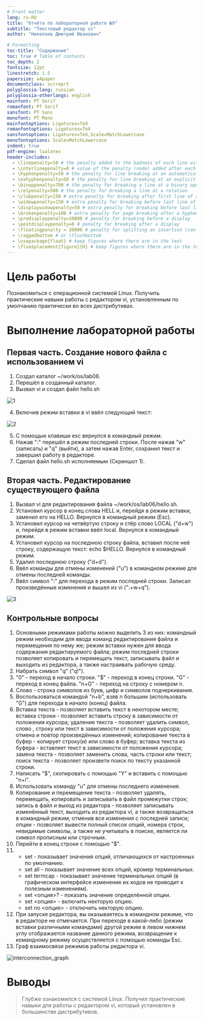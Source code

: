 ```yaml
---
# Front matter
lang: ru-RU
title: "Отчёта по лабораторной работе №9"
subtitle: "Текстовый редактор vi"
author: "Николаев Дмитрий Иванович"

# Formatting
toc-title: "Содержание"
toc: true # Table of contents
toc_depth: 2
fontsize: 12pt
linestretch: 1.5
papersize: a4paper
documentclass: scrreprt
polyglossia-lang: russian
polyglossia-otherlangs: english
mainfont: PT Serif
romanfont: PT Serif
sansfont: PT Sans
monofont: PT Mono
mainfontoptions: Ligatures=TeX
romanfontoptions: Ligatures=TeX
sansfontoptions: Ligatures=TeX,Scale=MatchLowercase
monofontoptions: Scale=MatchLowercase
indent: true
pdf-engine: lualatex
header-includes:
  - \linepenalty=10 # the penalty added to the badness of each line within a paragraph (no associated penalty node) Increasing the value makes tex try to have fewer lines in the paragraph.
  - \interlinepenalty=0 # value of the penalty (node) added after each line of a paragraph.
  - \hyphenpenalty=50 # the penalty for line breaking at an automatically inserted hyphen
  - \exhyphenpenalty=50 # the penalty for line breaking at an explicit hyphen
  - \binoppenalty=700 # the penalty for breaking a line at a binary operator
  - \relpenalty=500 # the penalty for breaking a line at a relation
  - \clubpenalty=150 # extra penalty for breaking after first line of a paragraph
  - \widowpenalty=150 # extra penalty for breaking before last line of a paragraph
  - \displaywidowpenalty=50 # extra penalty for breaking before last line before a display math
  - \brokenpenalty=100 # extra penalty for page breaking after a hyphenated line
  - \predisplaypenalty=10000 # penalty for breaking before a display
  - \postdisplaypenalty=0 # penalty for breaking after a display
  - \floatingpenalty = 20000 # penalty for splitting an insertion (can only be split footnote in standard LaTeX)
  - \raggedbottom # or \flushbottom
  - \usepackage{float} # keep figures where there are in the text
  - \floatplacement{figure}{H} # keep figures where there are in the text
---
```


# Цель работы

Познакомиться с операционной системой Linux. Получить практические навыки работы с редактором vi, установленным по умолчанию практически во всех дистрибутивах.

# Выполнение лабораторной работы

## Первая часть. Создание нового файла с использованием vi

1) Создал каталог ~/work/os/lab06.
2) Перешёл в созданный каталог.
3) Вызвал vi и создал файл hello.sh

![1](image/1.png)

4) Включив режим вставки в vi ввёл следующий текст:

![2](image/2.png)

5) С помощью клавиши esc вернулся в командный режим.
6) Нажав ":" перешёл в режим последней строки. После нажав "w" (записать) и "q" (выйти), а затем нажав Enter, сохранил текст и завершил работу в редакторе.
7) Сделал файл hello.sh исполняемым (Скриншот 1).

## Вторая часть. Редактирование существующего файла

1) Вызвал vi для редактирования файла ~/work/os/lab06/hello.sh.
2) Установил курсор в конец слова HELL и, перейдя в режим вставки, заменил его на HELLO. Вернулся в командный режим (Esc).
3) Установил курсор на четвёртую строку и стёр слово LOCAL ("d+w") и, перейдя в режим вставки ввёл local. Вернулся в командный режим.
4) Установил курсор на последнюю строку файла, вставил после неё строку, содержащую текст: echo $HELLO. Вернулся в командный режим.
5) Удалил последнюю строку ("d+d").
6) Ввёл команды для отмены изменений ("u") в командном режиме для отмены последней команды.
7) Ввёл символ ":" для перехода в режим последней строки. Записал произведённые изменения и вышел из vi (":+w+q").

![3](image/3.png)

## Контрольные вопросы

1. Основными режимами работы можно выделить 3 из них: командный режим необходим для ввода команд редактирования файла и перемещения по нему же; режим вставки нужен для ввода содержания редактируемого файла; режим последней строки позволяет копировать и перемещать текст, записывать файл и выходить из редактора, а также настраивать рабочую среду.
2. Набрать символ "q" ("q!").
3. "0" - переход в начало строки. "$" - переход в конец строки. "G" - переход в конец файла. "n+G" - переход на строку с номером n.
4. Слово - строка символов из букв, цифр и символов подчеркивания.
5. Воспользоваться командой "n+b", взяв n большим (использовать "G") для перехода в начало (конец) файла.
6. Вставка текста - позволяет вставить текст в некотором месте; вставка строки - позволяет вставить строку в зависимости от положения курсора; удаление текста - позволяет удалить символ, слово , строку или текст в зависимости от положения курсора; отмена и повтор произведённых изменений; копирование текста в буфер - копирует строку(и) или слово в буфер; вставка текста из буфера - вставляет текст в зависимости от положения курсора; замена текста - позволяет заменить слова, часть строки или текст; поиск текста - позволяет произвети поиск по тексту указанной строки.
7. Написать "$", скопировать с помощью "Y" и вставить с помощью "n+i".
8. Использовать команду "u" для отмены последнего изменения.
9. Копирование и перемещение текста - позволяет удалять, перемещать, копировать и записывать в файл промежутки строк; запись в файл и выход из редактора - позволяет записывать изменённый текст, выходить из редактора vi, а также возвращаться в командный режим, отменив все изменения с последней записи; опции - позволяет вывести полный список опций, номера строк, невидимые символы, а также не учитывать в поиске, является ли символ прописным или строчным.
10. Перейти в конец строки с помощью "$".
11. 
    - set - показывает значения опций, отличающихся от настроенных по умолчанию.
    - set all - показывает значение всех опций, кромер терминальных.
    - set termcap - показывает значение терминальных опций (в графическом интерфейсе изменение их кодов не приводит к полезным изменениям).
    - set <опция>? - показать значение определённой опции.
    - set <опция> - включить некторую опцию.
    - set no <опция> - отключить некторую опцию.
12. При запуске редактора, вы оказываетесь в командном режиме, что в редакторе не отмечается. При переходе в какой-либо (режим вставки различными командами) другой режим в левом нижнем углу отображается название данного режима, возвращение к командному режиму осуществляется с помощью команды Esc.
13. Граф взаимосвязи режимов работы редактора vi.

![interconnection_graph](image/CQ_13_graph.png)

# Выводы

> Глубже ознакомился с системой Linux. Получил практические навыки для работы с редактором vi, который установлен в большинстве дистрибутивов.

